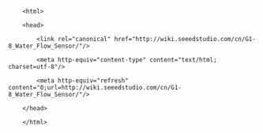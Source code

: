 <!DOCTYPE html>
        <html>
        <head>
            <link rel="canonical" href="http://wiki.seeedstudio.com/cn/G1-8_Water_Flow_Sensor/"/>
            <meta http-equiv="content-type" content="text/html; charset=utf-8"/>
            <meta http-equiv="refresh" content="0;url=http://wiki.seeedstudio.com/cn/G1-8_Water_Flow_Sensor/"/>
        </head>
        </html>